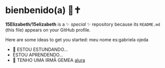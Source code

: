 # bienbenido(a) 🤎✝

**15Elizabeth/15elizabeth** is a ✨ _special_ ✨ repository because its `README.md` (this file) appears on your GitHub profile.

Here are some ideas to get you started:
meu nome es:gabriela ojeda
- 🔭 ESTOU ESTUNDANDO...
-  ESTOU APRENDENDO...
- 👯 TENHO UMA IRMÃ GEMEA
[alura](https://ww.alura.com.br)
